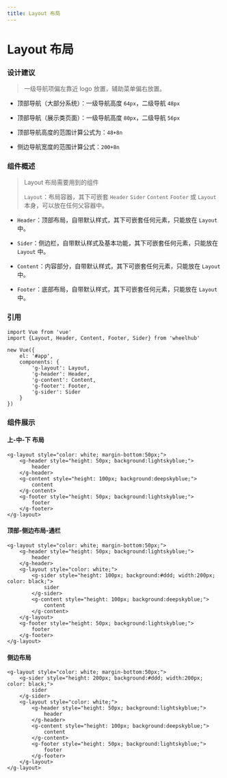 ```yaml
---
title: Layout 布局
---
```


# Layout 布局

### 设计建议

> 一级导航项偏左靠近 logo 放置，辅助菜单偏右放置。

* 顶部导航（大部分系统）：一级导航高度 `64px`，二级导航 `48px`


* 顶部导航（展示类页面）：一级导航高度 `80px`，二级导航 `56px`


* 顶部导航高度的范围计算公式为：`48+8n`


* 侧边导航宽度的范围计算公式：`200+8n`

### 组件概述

> Layout 布局需要用到的组件
>
> `Layout`：布局容器，其下可嵌套 `Header` `Sider` `Content` `Footer` 或 `Layout` 本身，可以放在任何父容器中。

* `Header`：顶部布局，自带默认样式，其下可嵌套任何元素，只能放在 `Layout` 中。


* `Sider`：侧边栏，自带默认样式及基本功能，其下可嵌套任何元素，只能放在 `Layout` 中。


* `Content`：内容部分，自带默认样式，其下可嵌套任何元素，只能放在 `Layout` 中。


* `Footer`：底部布局，自带默认样式，其下可嵌套任何元素，只能放在 `Layout` 中。

### 引用

```
import Vue from 'vue'
import {Layout, Header, Content, Footer, Sider} from 'wheelhub'

new Vue({
    el: '#app',
    components: {
        'g-layout': Layout,
        'g-header': Header,
        'g-content': Content,
        'g-footer': Footer,
        'g-sider': Sider
    }
})
```

### 组件展示

#### 上-中-下 布局

<p></p>
<g-layout-normal></g-layout-normal>
<p></p>

```
<g-layout style="color: white; margin-bottom:50px;">
    <g-header style="height: 50px; background:lightskyblue;">
        header
    </g-header>
    <g-content style="height: 100px; background:deepskyblue;">
        content
    </g-content>
    <g-footer style="height: 50px; background:lightskyblue;">
        footer
    </g-footer>
</g-layout>
```

#### 顶部-侧边布局-通栏

<p></p>
<g-layout-normal-sider></g-layout-normal-sider>
<p></p>

```
<g-layout style="color: white; margin-bottom:50px;">
    <g-header style="height: 50px; background:lightskyblue;">
        header
    </g-header>
    <g-layout style="color: white;">
        <g-sider style="height: 100px; background:#ddd; width:200px; color: black;">
            sider
        </g-sider>
        <g-content style="height: 100px; background:deepskyblue;">
            content
        </g-content>
    </g-layout>
    <g-footer style="height: 50px; background:lightskyblue;">
        footer
    </g-footer>
</g-layout>
```

#### 侧边布局

<p></p>
<g-layout-sider-normal></g-layout-sider-normal>
<p></p>

```
<g-layout style="color: white; margin-bottom:50px;">
    <g-sider style="height: 200px; background:#ddd; width:200px; color: black;">
        sider
    </g-sider>
    <g-layout style="color: white;">
        <g-header style="height: 50px; background:lightskyblue;">
            header
        </g-header>
        <g-content style="height: 100px; background:deepskyblue;">
            content
        </g-content>
        <g-footer style="height: 50px; background:lightskyblue;">
            footer
        </g-footer>
    </g-layout>
</g-layout>
```